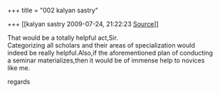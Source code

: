 +++
title = "002 kalyan sastry"

+++
[[kalyan sastry	2009-07-24, 21:22:23 [Source](https://groups.google.com/g/bvparishat/c/RXryaC_0lQ8)]]



That would be a totally helpful act,Sir.  
Categorizing all scholars and their areas of specialization would  
indeed be really helpful.Also,if the aforementioned plan of conducting  
a seminar materializes,then it would be of immense help to novices  
like me.  
  
  
regards

